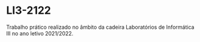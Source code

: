 # LI3-2122

Trabalho prático realizado no âmbito da cadeira Laboratórios de Informática III no ano letivo 2021/2022.
